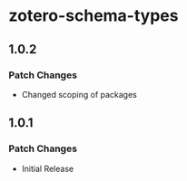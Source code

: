 # zotero-schema-types

## 1.0.2

### Patch Changes

- Changed scoping of packages

## 1.0.1

### Patch Changes

- Initial Release
